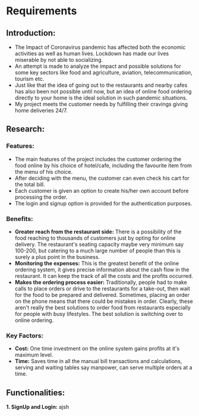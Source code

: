 # Requirements

## Introduction:

* The Impact of Coronavirus pandemic has affected both the economic activities as well as human lives. Lockdown has made our lives miserable by not able to socializing.
* An attempt is made to analyze the impact and possible solutions for some key sectors like food and agriculture, aviation, telecommunication, tourism etc.
* Just like that the idea of going out to the restaurants and nearby cafes has also been not possible until now, but an idea of online food ordering directly to your home is the ideal solution in such pandemic situations. 
* My project meets the customer needs by fulfilling their cravings giving home deliveries 24/7.

## Research:

### Features:

* The main features of the project includes the customer ordering the food online by his choice of hotel/cafe, including the favourite item from the menu of his choice.
* After deciding with the menu, the customer can even check his cart for the total bill.
* Each customer is given an option to create his/her own account before processing the order.
* The login and signup option is provided for the authentication purposes.

### Benefits:

* **Greater reach from the restaurant side:**  There is a possibility of the food reaching to thousands of customers just by opting for online delivery. The restaurant's seating capacity maybe very minimum say 100-200, but catering to a much large number of people than this is surely a plus point in the business.
* **Monitoring the expenses:**   This is the greatest benefit of the online ordering system, it gives precise information about the cash flow in the restaurant. It can keep the track of all the costs and the profits occurred.
* **Makes the ordering process easier:**   Traditionally, people had to make calls to place orders or drive to the restaurants for a take-out, then wait for the food to be prepared and delivered. Sometimes, placing an order on the phone means that there could be mistakes in order. Clearly, these aren't really the best solutions to order food from restaurants especially for people with busy lifestyles. The best solution is switching over to online ordering. 

### Key Factors:

* **Cost:** One time investment on the online system gains profits at it's maximum level.
* **Time:** Saves time in all the manual bill transactions and calculations, serving and waiting tables say manpower, can serve multiple orders at a time.

## Functionalities:

**1. SignUp and Login:**  ajsh
